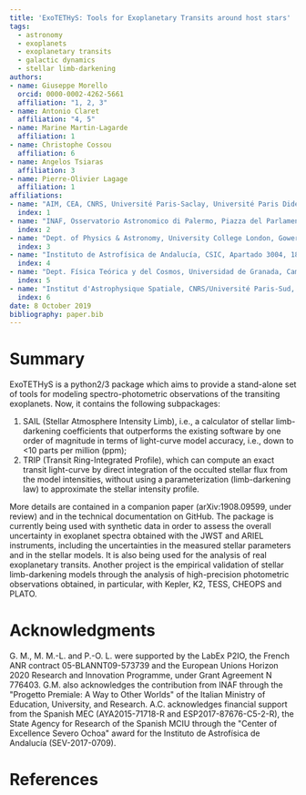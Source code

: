 ```yaml
---
title: 'ExoTETHyS: Tools for Exoplanetary Transits around host stars'
tags:
  - astronomy
  - exoplanets
  - exoplanetary transits
  - galactic dynamics
  - stellar limb-darkening
authors:
- name: Giuseppe Morello
  orcid: 0000-0002-4262-5661
  affiliation: "1, 2, 3"
- name: Antonio Claret
  affiliation: "4, 5"
- name: Marine Martin-Lagarde
  affiliation: 1  
- name: Christophe Cossou
  affiliation: 6  
- name: Angelos Tsiaras
  affiliation: 3  
- name: Pierre-Olivier Lagage
  affiliation: 1  
affiliations:
- name: "AIM, CEA, CNRS, Université Paris-Saclay, Université Paris Diderot, Sorbonne Paris Cité, F-91191 Gif-sur-Yvette, France"  
  index: 1  
- name: "INAF, Osservatorio Astronomico di Palermo, Piazza del Parlamento 1, 90134 Palermo, Italy"  
  index: 2  
- name: "Dept. of Physics & Astronomy, University College London, Gower Street, WC1E 6BT London, UK"  
  index: 3  
- name: "Instituto de Astrofísica de Andalucía, CSIC, Apartado 3004, 18080 Granada, Spain"
  index: 4  
- name: "Dept. Física Teórica y del Cosmos, Universidad de Granada, Campus de Fuentenueva s/n, 10871, Granada, Spain"  
  index: 5  
- name: "Institut d'Astrophysique Spatiale, CNRS/Université Paris-Sud, Université Paris-Saclay, bâtiment 121, Université Paris-Sud, 91405, Orsay Cedex, France"
  index: 6
date: 8 October 2019
bibliography: paper.bib
---
```


# Summary

ExoTETHyS is a python2/3 package which aims to provide a stand-alone set of tools for modeling spectro-photometric observations of the transiting exoplanets. Now, it contains the following subpackages:  
1. SAIL (Stellar Atmosphere Intensity Limb), i.e., a calculator of stellar limb-darkening coefficients that outperforms the existing software by one order of magnitude in terms of light-curve model accuracy, i.e., down to <10 parts per million (ppm);  
2. TRIP (Transit Ring-Integrated Profile), which can compute an exact transit light-curve by direct integration of the occulted stellar flux from the model intensities, without using a parameterization (limb-darkening law) to approximate the stellar intensity profile.

More details are contained in a companion paper (arXiv:1908.09599, under review) and in the technical documentation on GitHub. The package is currently being used with synthetic data in order to assess the overall uncertainty in exoplanet spectra obtained with the JWST and ARIEL instruments, including the uncertainties in the measured stellar parameters and in the stellar models. It is also being used for the analysis of real exoplanetary transits. Another project is the empirical validation of stellar limb-darkening models through the analysis of high-precision photometric observations obtained, in particular, with Kepler, K2, TESS, CHEOPS and PLATO.


# Acknowledgments  
G. M., M. M.-L. and P.-O. L. were supported by the LabEx P2IO, the French ANR contract 05-BLANNT09-573739 and the European Unions Horizon 2020 Research and Innovation Programme, under Grant Agreement N 776403. G.M. also acknowledges the contribution from INAF through the "Progetto Premiale: A Way to Other Worlds" of the Italian Ministry of Education, University, and Research.
A.C. acknowledges financial support from the Spanish MEC (AYA2015-71718-R and ESP2017-87676-C5-2-R), the State Agency for Research of the Spanish MCIU through the "Center of Excellence Severo Ochoa" award for the Instituto de Astrofísica de Andalucía (SEV-2017-0709).

# References
